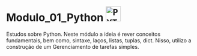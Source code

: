 # Modulo_01_Python <code><img width="40px" src="https://cdn.jsdelivr.net/gh/devicons/devicon@latest/icons/python/python-original.svg" title ="PYTHON" /></code>

Estudos sobre Python. 
Neste módulo a ideia é rever conceitos fundamentais, bem como, sintaxe, laços, listas, tuplas, dict.
Nisso, utilizo a construção de um Gerenciamento de tarefas simples.
